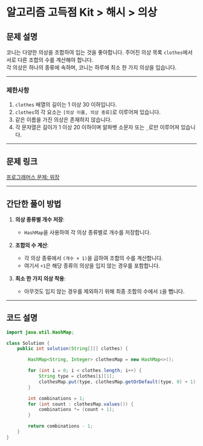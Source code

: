 # 알고리즘 고득점 Kit > 해시 > 의상

## 문제 설명
코니는 다양한 의상을 조합하여 입는 것을 좋아합니다. 주어진 의상 목록 `clothes`에서 서로 다른 조합의 수를 계산해야 합니다.  
각 의상은 하나의 종류에 속하며, 코니는 하루에 최소 한 가지 의상을 입습니다.

---

### 제한사항
1. `clothes` 배열의 길이는 1 이상 30 이하입니다.
2. `clothes`의 각 요소는 `[의상 이름, 의상 종류]`로 이루어져 있습니다.
3. 같은 이름을 가진 의상은 존재하지 않습니다.
4. 각 문자열은 길이가 1 이상 20 이하이며 알파벳 소문자 또는 `_`로만 이루어져 있습니다.

---

## 문제 링크
[프로그래머스 문제: 위장](https://school.programmers.co.kr/learn/courses/30/lessons/42578)

---

## 간단한 풀이 방법
1. **의상 종류별 개수 저장**:  
   - `HashMap`을 사용하여 각 의상 종류별로 개수를 저장합니다.

2. **조합의 수 계산**:  
   - 각 의상 종류에서 `(개수 + 1)`을 곱하여 조합의 수를 계산합니다.  
   - 여기서 `+1`은 해당 종류의 의상을 입지 않는 경우를 포함합니다.

3. **최소 한 가지 의상 착용**:  
   - 아무것도 입지 않는 경우를 제외하기 위해 최종 조합의 수에서 `1`을 뺍니다.

---

## 코드 설명
```java
import java.util.HashMap;

class Solution {
    public int solution(String[][] clothes) {

        HashMap<String, Integer> clothesMap = new HashMap<>();

        for (int i = 0; i < clothes.length; i++) {
            String type = clothes[i][1];
            clothesMap.put(type, clothesMap.getOrDefault(type, 0) + 1);
        }

        int combinations = 1; 
        for (int count : clothesMap.values()) {
            combinations *= (count + 1); 
        }

        return combinations - 1;
    }
}
